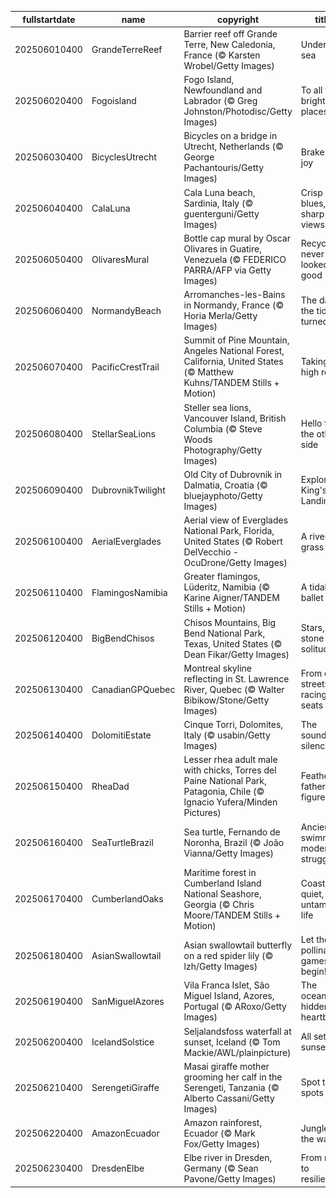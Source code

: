 |fullstartdate|name|copyright|title|image|
|--|--|--|--|--|
202506010400|GrandeTerreReef|Barrier reef off Grande Terre, New Caledonia, France (© Karsten Wrobel/Getty Images)|Under the sea|![](/en-CA/2025/06/202506010400GrandeTerreReef.jpg)|
202506020400|Fogoisland|Fogo Island, Newfoundland and Labrador (© Greg Johnston/Photodisc/Getty Images)|To all the bright places|![](/en-CA/2025/06/202506020400Fogoisland.jpg)|
202506030400|BicyclesUtrecht|Bicycles on a bridge in Utrecht, Netherlands (© George Pachantouris/Getty Images)|Brake for joy|![](/en-CA/2025/06/202506030400BicyclesUtrecht.jpg)|
202506040400|CalaLuna|Cala Luna beach, Sardinia, Italy (© guenterguni/Getty Images)|Crisp blues, sharp views|![](/en-CA/2025/06/202506040400CalaLuna.jpg)|
202506050400|OlivaresMural|Bottle cap mural by Oscar Olivares in Guatire, Venezuela (© FEDERICO PARRA/AFP via Getty Images)|Recycling never looked so good|![](/en-CA/2025/06/202506050400OlivaresMural.jpg)|
202506060400|NormandyBeach|Arromanches-les-Bains in Normandy, France (© Horia Merla/Getty Images)|The day the tide turned|![](/en-CA/2025/06/202506060400NormandyBeach.jpg)|
202506070400|PacificCrestTrail|Summit of Pine Mountain, Angeles National Forest, California, United States (© Matthew Kuhns/TANDEM Stills + Motion)|Taking the high road|![](/en-CA/2025/06/202506070400PacificCrestTrail.jpg)|
202506080400|StellarSeaLions|Steller sea lions, Vancouver Island, British Columbia (© Steve Woods Photography/Getty Images)|Hello from the other side|![](/en-CA/2025/06/202506080400StellarSeaLions.jpg)|
202506090400|DubrovnikTwilight|Old City of Dubrovnik in Dalmatia, Croatia (© bluejayphoto/Getty Images)|Explore King's Landing|![](/en-CA/2025/06/202506090400DubrovnikTwilight.jpg)|
202506100400|AerialEverglades|Aerial view of Everglades National Park, Florida, United States (© Robert DelVecchio - OcuDrone/Getty Images)|A river of grass|![](/en-CA/2025/06/202506100400AerialEverglades.jpg)|
202506110400|FlamingosNamibia|Greater flamingos, Lüderitz, Namibia (© Karine Aigner/TANDEM Stills + Motion)|A tidal ballet|![](/en-CA/2025/06/202506110400FlamingosNamibia.jpg)|
202506120400|BigBendChisos|Chisos Mountains, Big Bend National Park, Texas, United States (© Dean Fikar/Getty Images)|Stars, stone and solitude|![](/en-CA/2025/06/202506120400BigBendChisos.jpg)|
202506130400|CanadianGPQuebec|Montreal skyline reflecting in St. Lawrence River, Quebec (© Walter Bibikow/Stone/Getty Images)|From city streets to racing seats|![](/en-CA/2025/06/202506130400CanadianGPQuebec.jpg)|
202506140400|DolomitiEstate|Cinque Torri, Dolomites, Italy (© usabin/Getty Images)|The sounds of silence|![](/en-CA/2025/06/202506140400DolomitiEstate.jpg)|
202506150400|RheaDad|Lesser rhea adult male with chicks, Torres del Paine National Park, Patagonia, Chile (© Ignacio Yufera/Minden Pictures)|Feathered father figure|![](/en-CA/2025/06/202506150400RheaDad.jpg)|
202506160400|SeaTurtleBrazil|Sea turtle, Fernando de Noronha, Brazil (© João Vianna/Getty Images)|Ancient swimmers, modern struggles|![](/en-CA/2025/06/202506160400SeaTurtleBrazil.jpg)|
202506170400|CumberlandOaks|Maritime forest in Cumberland Island National Seashore, Georgia (© Chris Moore/TANDEM Stills + Motion)|Coastal quiet, untamed life|![](/en-CA/2025/06/202506170400CumberlandOaks.jpg)|
202506180400|AsianSwallowtail|Asian swallowtail butterfly on a red spider lily (© lzh/Getty Images)|Let the pollinating games begin!|![](/en-CA/2025/06/202506180400AsianSwallowtail.jpg)|
202506190400|SanMiguelAzores|Vila Franca Islet, São Miguel Island, Azores, Portugal (© ARoxo/Getty Images)|The ocean's hidden heartbeat|![](/en-CA/2025/06/202506190400SanMiguelAzores.jpg)|
202506200400|IcelandSolstice|Seljalandsfoss waterfall at sunset, Iceland (© Tom Mackie/AWL/plainpicture)|All set for sunset|![](/en-CA/2025/06/202506200400IcelandSolstice.jpg)|
202506210400|SerengetiGiraffe|Masai giraffe mother grooming her calf in the Serengeti, Tanzania (© Alberto Cassani/Getty Images)|Spot the spots|![](/en-CA/2025/06/202506210400SerengetiGiraffe.jpg)|
202506220400|AmazonEcuador|Amazon rainforest, Ecuador (© Mark Fox/Getty Images)|Jungle all the way|![](/en-CA/2025/06/202506220400AmazonEcuador.jpg)|
202506230400|DresdenElbe|Elbe river in Dresden, Germany (© Sean Pavone/Getty Images)|From ruins to resilience|![](/en-CA/2025/06/202506230400DresdenElbe.jpg)|
